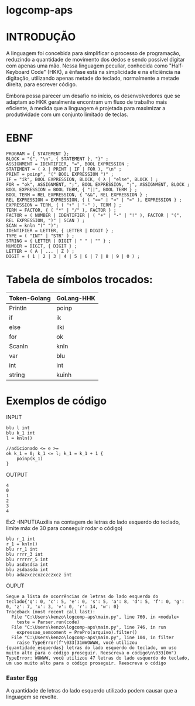 # logcomp-aps

# INTRODUÇÃO

A linguagem foi concebida para simplificar o processo de programação, reduzindo a quantidade de movimento dos dedos e sendo possível digitar com apenas uma mão. Nessa linguagem peculiar, conhecida como "Half-Keyboard Code" (HKK), a ênfase está na simplicidade e na eficiência na digitação, utilizando apenas metade do teclado, normalmente a metade direita, para escrever código.

Embora possa parecer um desafio no início, os desenvolvedores que se adaptam ao HKK geralmente encontram um fluxo de trabalho mais eficiente, à medida que a linguagem é projetada para maximizar a produtividade com um conjunto limitado de teclas.


# EBNF
```
PROGRAM = { STATEMENT };
BLOCK = "{", "\n", { STATEMENT }, "}" ;
ASSIGNMENT = IDENTIFIER, "=", BOOL EXPRESSION ;
STATEMENT = ( λ | PRINT | IF | FOR ), "\n" ;
PRINT = poinp", "(" BOOL EXPRESSION ")" ;
IF = "ik", BOOL EXPRESSION, BLOCK, ( λ | "else", BLOCK ) ;
FOR = "ok", ASSIGNMENT, ";", BOOL EXPRESSION, ";", ASSIGNMENT, BLOCK ;
BOOL EXPRESSION = BOOL TERM, { "||", BOOL TERM } ;
BOOL TERM = REL EXPRESSION, { "&&", REL EXPRESSION } ;
REL EXPRESSION = EXPRESSION, { ( "==" | ">" | "<" ), EXPRESSION } ;
EXPRESSION = TERM, { ( "+" | "-" ), TERM } ;
TERM = FACTOR, { ( "*" | "/" ), FACTOR } ;
FACTOR = ( NUMBER | IDENTIFIER | ( "+" | "-" | "!" ), FACTOR | "(", REL EXPRESSION, ")" | SCAN ) ;
SCAN = knln "(" ")";
IDENTIFIER = LETTER, { LETTER | DIGIT } ;
TYPE = ( "INT" | "STR" ) ;
STRING = { LETTER | DIGIT | " " | "" } ;
NUMBER = DIGIT, { DIGIT } ;
LETTER = ( A | ... | Z ) ;
DIGIT = ( 1 | 2 | 3 | 4 | 5 | 6 | 7 | 8 | 9 | 0 ) ;
```

# Tabela de símbolos trocados:

| Token-Golang | GoLang-HHK |
|--------------|------------|
| Println       | poinp         |
| if         | ik       |
| else         | ilki       |
| for         | ok       |
|Scanln|knln|
|var|blu| 
|int|int|
|string|kuinh|



# Exemplos de código

INPUT
```	
blu l int
blu k_1 int
l = knln()

//adicionado <= e >=
ok k_1 = 0; k_1 <= l; k_1 = k_1 + 1 {
	poinp(k_1)
} 
```

OUTPUT
```
4
0
1
2
3
4
```


Ex2 -INPUT(Auxilia na contagem de letras do lado esquerdo do teclado, limite máx de 30 para conseguir rodar o código)

```
blu r_1 int
r_1 = knln()
blu rr_1 int
blu rrrr_3 int
blu rrrrrr_5 int
blu asdasdsa int
blu zsdaasda int
blu adazxczcxzczczxcz int
```
OUPUT
```
Segue a lista de ocorrências de letras do lado esquerdo do teclado{'q': 0, 'c': 5, 'e': 0, 's': 5, 'a': 8, 'd': 5, 'f': 0, 'g': 0, 'z': 7, 'x': 3, 'v': 0, 'r': 14, 'w': 0}
Traceback (most recent call last):
  File "C:\Users\kenzo\logcomp-aps\main.py", line 760, in <module>
    teste = Parser.run(code)
  File "C:\Users\kenzo\logcomp-aps\main.py", line 746, in run
    expressao_semcoment = PrePro(arquivo).filter()
  File "C:\Users\kenzo\logcomp-aps\main.py", line 104, in filter
    raise TypeError(f"\033[31mWOWWW, você utilizou {quantidade_esquerdas} letras do lado esquerdo do teclado, um uso muito alto para o código proseguir. Reescreva o código\n\033[0m")
TypeError: WOWWW, você utilizou 47 letras do lado esquerdo do teclado, um uso muito alto para o código proseguir. Reescreva o código
```

###  Easter Egg

A quantidade de letras do lado esquerdo utilizado podem causar que a linguagem se revolte.





